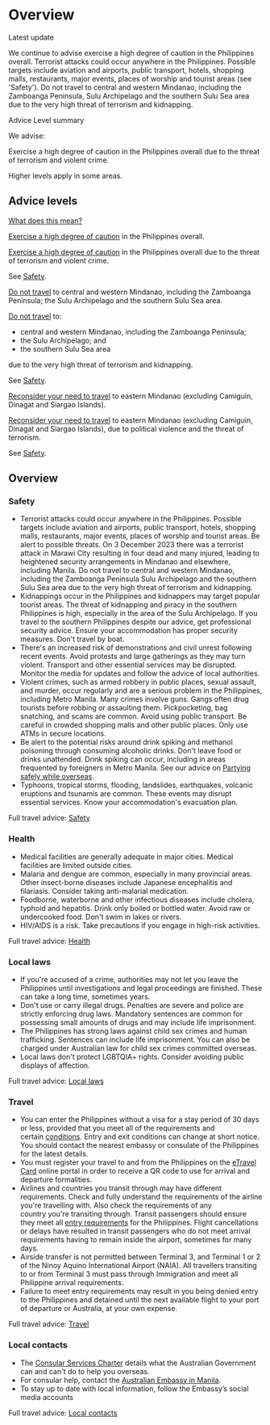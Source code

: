 # Overview

Latest update

We continue to advise exercise a high degree of caution in the Philippines overall. Terrorist attacks could occur anywhere in the Philippines. Possible targets include aviation and airports, public transport, hotels, shopping malls, restaurants, major events, places of worship and tourist areas (see 'Safety'). Do not travel to central and western Mindanao, including the Zamboanga Peninsula, Sulu Archipelago and the southern Sulu Sea area due to the very high threat of terrorism and kidnapping.

Advice Level summary

We advise:

Exercise a high degree of caution in the Philippines overall due to the threat of terrorism and violent crime.

Higher levels apply in some areas.

## Advice levels

[What does this mean?](/before-you-go/travel-advice-explained/)

[Exercise a high degree of caution](https://www.smartraveller.gov.au/consular-services/travel-advice-explained#level2) in the Philippines overall.

[Exercise a high degree of caution](https://www.smartraveller.gov.au/consular-services/travel-advice-explained#level2) in the Philippines overall due to the threat of terrorism and violent crime.

See [Safety](#safety).

[Do not travel](https://www.smartraveller.gov.au/consular-services/travel-advice-explained#level4) to central and western Mindanao, including the Zamboanga Peninsula; the Sulu Archipelago and the southern Sulu Sea area.

[Do not travel](https://www.smartraveller.gov.au/consular-services/travel-advice-explained#level4) to:

* central and western Mindanao, including the Zamboanga Peninsula;
* the Sulu Archipelago; and
* the southern Sulu Sea area

due to the very high threat of terrorism and kidnapping.

See [Safety](#safety).

[Reconsider your need to travel](https://www.smartraveller.gov.au/consular-services/travel-advice-explained#level3) to eastern Mindanao (excluding Camiguin, Dinagat and Siargao Islands).

[Reconsider your need to travel](https://www.smartraveller.gov.au/consular-services/travel-advice-explained#level3) to eastern Mindanao (excluding Camiguin, Dinagat and Siargao Islands), due to political violence and the threat of terrorism.

See [Safety](#safety).

## Overview

### Safety

* Terrorist attacks could occur anywhere in the Philippines. Possible targets include aviation and airports, public transport, hotels, shopping malls, restaurants, major events, places of worship and tourist areas. Be alert to possible threats. On 3 December 2023 there was a terrorist attack in Marawi City resulting in four dead and many injured, leading to heightened security arrangements in Mindanao and elsewhere, including Manila. Do not travel to central and western Mindanao, including the Zamboanga Peninsula Sulu Archipelago and the southern Sulu Sea area due to the very high threat of terrorism and kidnapping.
* Kidnappings occur in the Philippines and kidnappers may target popular tourist areas. The threat of kidnapping and piracy in the southern Philippines is high, especially in the area of the Sulu Archipelago. If you travel to the southern Philippines despite our advice, get professional security advice. Ensure your accommodation has proper security measures. Don't travel by boat.
* There's an increased risk of demonstrations and civil unrest following recent events. Avoid protests and large gatherings as they may turn violent. Transport and other essential services may be disrupted. Monitor the media for updates and follow the advice of local authorities.
* Violent crimes, such as armed robbery in public places, sexual assault, and murder, occur regularly and are a serious problem in the Philippines, including Metro Manila. Many crimes involve guns. Gangs often drug tourists before robbing or assaulting them. Pickpocketing, bag snatching, and scams are common. Avoid using public transport. Be careful in crowded shopping malls and other public places. Only use ATMs in secure locations.
* Be alert to the potential risks around drink spiking and methanol poisoning through consuming alcoholic drinks. Don't leave food or drinks unattended. Drink spiking can occur, including in areas frequented by foreigners in Metro Manila. See our advice on [Partying safely while overseas](https://www.smartraveller.gov.au/before-you-go/safety/partying).
* Typhoons, tropical storms, flooding, landslides, earthquakes, volcanic eruptions and tsunamis are common. These events may disrupt essential services. Know your accommodation's evacuation plan.

Full travel advice: [Safety](#safety)

### Health

* Medical facilities are generally adequate in major cities. Medical facilities are limited outside cities.
* Malaria and dengue are common, especially in many provincial areas. Other insect-borne diseases include Japanese encephalitis and filariasis. Consider taking anti-malarial medication.
* Foodborne, waterborne and other infectious diseases include cholera, typhoid and hepatitis. Drink only boiled or bottled water. Avoid raw or undercooked food. Don't swim in lakes or rivers.
* HIV/AIDS is a risk. Take precautions if you engage in high-risk activities.

Full travel advice: [Health](#health)

### Local laws

* If you're accused of a crime, authorities may not let you leave the Philippines until investigations and legal proceedings are finished. These can take a long time, sometimes years.
* Don't use or carry illegal drugs. Penalties are severe and police are strictly enforcing drug laws. Mandatory sentences are common for possessing small amounts of drugs and may include life imprisonment.
* The Philippines has strong laws against child sex crimes and human trafficking. Sentences can include life imprisonment. You can also be charged under Australian law for child sex crimes committed overseas.
* Local laws don't protect LGBTQIA+ rights. Consider avoiding public displays of affection.

Full travel advice: [Local laws](#local-laws)

### Travel

* You can enter the Philippines without a visa for a stay period of 30 days or less, provided that you meet all of the requirements and certain [conditions](https://etravel.gov.ph/entry-guidelines). Entry and exit conditions can change at short notice. You should contact the nearest embassy or consulate of the Philippines for the latest details.
* You must register your travel to and from the Philippines on the [eTravel Card](https://etravel.gov.ph/) online portal in order to receive a QR code to use for arrival and departure formalities.
* Airlines and countries you transit through may have different requirements. Check and fully understand the requirements of the airline you're travelling with. Also check the requirements of any country you're transiting through. Transit passengers should ensure they meet all [entry requirements](https://etravel.gov.ph/entry-guidelines) for the Philippines. Flight cancellations or delays have resulted in transit passengers who do not meet arrival requirements having to remain inside the airport, sometimes for many days.
* Airside transfer is not permitted between Terminal 3, and Terminal 1 or 2 of the Ninoy Aquino International Airport (NAIA). All travellers transiting to or from Terminal 3 must pass through Immigration and meet all Philippine arrival requirements.
* Failure to meet entry requirements may result in you being denied entry to the Philippines and detained until the next available flight to your port of departure or Australia, at your own expense.

Full travel advice: [Travel](#travel)

### Local contacts

* The [Consular Services Charter](/consular-services/consular-services-charter "Consular Services Charter") details what the Australian Government can and can't do to help you overseas.
* For consular help, contact the [Australian Embassy in Manila](https://philippines.embassy.gov.au/mnla/home.html).
* To stay up to date with local information, follow the Embassy’s social media accounts

Full travel advice: [Local contacts](#local-contacts)